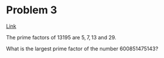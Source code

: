 # Problem 3

[Link](https://projecteuler.net/problem=3)

The prime factors of $13195$ are $5, 7, 13$ and $29$.

What is the largest prime factor of the number $600851475143$?